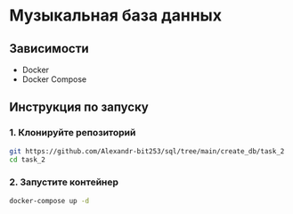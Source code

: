 # Музыкальная база данных

## Зависимости
- Docker
- Docker Compose

## Инструкция по запуску

### 1. Клонируйте репозиторий
```bash
git https://github.com/Alexandr-bit253/sql/tree/main/create_db/task_2
cd task_2
```
### 2. Запустите контейнер
```bash
docker-compose up -d
```